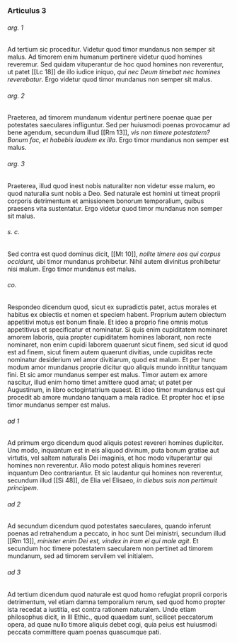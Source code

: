 ### Articulus 3

###### arg. 1
Ad tertium sic proceditur. Videtur quod timor mundanus non semper sit malus. Ad timorem enim humanum pertinere videtur quod homines reveremur. Sed quidam vituperantur de hoc quod homines non reverentur, ut patet [[Lc 18]] de illo iudice iniquo, *qui nec Deum timebat nec homines reverebatur*. Ergo videtur quod timor mundanus non semper sit malus.

###### arg. 2
Praeterea, ad timorem mundanum videntur pertinere poenae quae per potestates saeculares infliguntur. Sed per huiusmodi poenas provocamur ad bene agendum, secundum illud [[Rm 13]], *vis non timere potestatem? Bonum fac, et habebis laudem ex illa*. Ergo timor mundanus non semper est malus.

###### arg. 3
Praeterea, illud quod inest nobis naturaliter non videtur esse malum, eo quod naturalia sunt nobis a Deo. Sed naturale est homini ut timeat proprii corporis detrimentum et amissionem bonorum temporalium, quibus praesens vita sustentatur. Ergo videtur quod timor mundanus non semper sit malus.

###### s. c.
Sed contra est quod dominus dicit, [[Mt 10]], *nolite timere eos qui corpus occidunt*, ubi timor mundanus prohibetur. Nihil autem divinitus prohibetur nisi malum. Ergo timor mundanus est malus.

###### co.
Respondeo dicendum quod, sicut ex supradictis patet, actus morales et habitus ex obiectis et nomen et speciem habent. Proprium autem obiectum appetitivi motus est bonum finale. Et ideo a proprio fine omnis motus appetitivus et specificatur et nominatur. Si quis enim cupiditatem nominaret amorem laboris, quia propter cupiditatem homines laborant, non recte nominaret, non enim cupidi laborem quaerunt sicut finem, sed sicut id quod est ad finem, sicut finem autem quaerunt divitias, unde cupiditas recte nominatur desiderium vel amor divitiarum, quod est malum. Et per hunc modum amor mundanus proprie dicitur quo aliquis mundo innititur tanquam fini. Et sic amor mundanus semper est malus. Timor autem ex amore nascitur, illud enim homo timet amittere quod amat; ut patet per Augustinum, in libro octogintatrium quaest. Et ideo timor mundanus est qui procedit ab amore mundano tanquam a mala radice. Et propter hoc et ipse timor mundanus semper est malus.

###### ad 1
Ad primum ergo dicendum quod aliquis potest revereri homines dupliciter. Uno modo, inquantum est in eis aliquod divinum, puta bonum gratiae aut virtutis, vel saltem naturalis Dei imaginis, et hoc modo vituperantur qui homines non reverentur. Alio modo potest aliquis homines revereri inquantum Deo contrariantur. Et sic laudantur qui homines non reverentur, secundum illud [[Si 48]], de Elia vel Elisaeo, *in diebus suis non pertimuit principem*.

###### ad 2
Ad secundum dicendum quod potestates saeculares, quando inferunt poenas ad retrahendum a peccato, in hoc sunt Dei ministri, secundum illud [[Rm 13]], *minister enim Dei est, vindex in iram ei qui male agit*. Et secundum hoc timere potestatem saecularem non pertinet ad timorem mundanum, sed ad timorem servilem vel initialem.

###### ad 3
Ad tertium dicendum quod naturale est quod homo refugiat proprii corporis detrimentum, vel etiam damna temporalium rerum, sed quod homo propter ista recedat a iustitia, est contra rationem naturalem. Unde etiam philosophus dicit, in III Ethic., quod quaedam sunt, scilicet peccatorum opera, ad quae nullo timore aliquis debet cogi, quia peius est huiusmodi peccata committere quam poenas quascumque pati.

